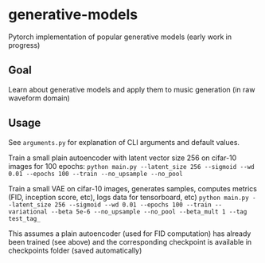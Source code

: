 # generative-models
Pytorch implementation of popular generative models (early work in progress)

## Goal 
Learn about generative models and apply them to music generation (in raw waveform domain)

## Usage  
See `arguments.py` for explanation of CLI arguments and default values.

Train a small plain autoencoder with latent vector size 256 on cifar-10 images for 100 epochs:
`python main.py --latent_size 256 --sigmoid --wd 0.01 --epochs 100 --train --no_upsample --no_pool`

Train a small VAE on cifar-10 images, generates samples, computes metrics (FID, inception score, etc), logs data for tensorboard, etc) 
`python main.py --latent_size 256 --sigmoid --wd 0.01 --epochs 100 --train --variational --beta 5e-6 --no_upsample --no_pool --beta_mult 1 --tag test_tag_`

This assumes a plain autoencoder (used for FID computation) has already been trained (see above) and the corresponding checkpoint is available in checkpoints folder (saved automatically)
